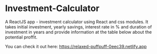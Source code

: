 # Investment-Calculator
 A ReactJS app - investment calculator using React and css modules. It takes initial investment,  yearly savings, interest rate in % and duration of investment in years and provide information at the table below about the potential proffit.


You can check it out here: 
https://relaxed-puffpuff-0eec39.netlify.app
